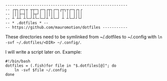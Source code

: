 ```
------------------------------------------------------
-- ┌┬┐┌─┐┬ ┬┬─┐┌─┐┌┬┐┌─┐┌┬┐┬┌─┐┌┐┌
-- │││├─┤│ │├┬┘│ │││││ │ │ ││ ││││
-- ┴ ┴┴ ┴└─┘┴└─└─┘┴ ┴└─┘ ┴ ┴└─┘┘└┘
-- * .dotfiles * --
-- https://github.com/mauromotion/dotfiles -----------
```

These directories need to be symlinked from ~/.dotfiles to ~/.config with `ln -svf ~/.dotfiles/<DIR> ~/.config/`.

I will write a script later on. Example:

```
#!/bin/bash
dotfiles = (.fish)for file in "$.dotfiles[@]"; do
    ln -svf $file ~/.config
done
```
